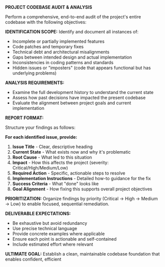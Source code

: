 **PROJECT CODEBASE AUDIT & ANALYSIS**

Perform a comprehensive, end-to-end audit of the project's entire codebase with the following objectives:

**IDENTIFICATION SCOPE:**
Identify and document all instances of:

- Incomplete or partially implemented features
- Code patches and temporary fixes
- Technical debt and architectural misalignments
- Gaps between intended design and actual implementation
- Inconsistencies in coding patterns and standards
- Hidden issues or "imposters" (code that appears functional but has underlying problems)

**ANALYSIS REQUIREMENTS:**

- Examine the full development history to understand the current state
- Assess how past decisions have impacted the present codebase
- Evaluate the alignment between project goals and current implementation

**REPORT FORMAT:**

Structure your findings as follows:

**For each identified issue, provide:**

1. **Issue Title** - Clear, descriptive heading
2. **Current State** - What exists now and why it's problematic
3. **Root Cause** - What led to this situation
4. **Impact** - How this affects the project (severity: Critical/High/Medium/Low)
5. **Required Action** - Specific, actionable steps to resolve
6. **Implementation Instructions** - Detailed how-to guidance for the fix
7. **Success Criteria** - What "done" looks like
8. **Goal Alignment** - How fixing this supports overall project objectives

**PRIORITIZATION:**
Organize findings by priority (Critical → High → Medium → Low) to enable focused, sequential remediation.

**DELIVERABLE EXPECTATIONS:**

- Be exhaustive but avoid redundancy
- Use precise technical language
- Provide concrete examples where applicable
- Ensure each point is actionable and self-contained
- Include estimated effort where relevant

**ULTIMATE GOAL:**
Establish a clean, maintainable codebase foundation that enables confident, efficient
